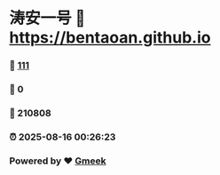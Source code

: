 # 涛安一号 :link: https://bentaoan.github.io 
### :page_facing_up: [111](https://bentaoan.github.io/tag.html) 
### :speech_balloon: 0 
### :hibiscus: 210808 
### :alarm_clock: 2025-08-16 00:26:23 
### Powered by :heart: [Gmeek](https://github.com/Meekdai/Gmeek)
